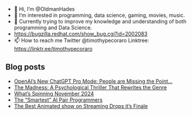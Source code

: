 - 👋 Hi, I’m @OldmanHades
- 👀 I’m interested in programming, data science, gaming, movies, music.
- 🌱 Currently trying to improve my knowledge and understanding of both programming and Data Science.
- https://bugzilla.redhat.com/show_bug.cgi?id=2002083
- 📫 How to reach me Twitter @timothypecoraro
Linktree: https://linktr.ee/timothypecoraro

## Blog posts
<!-- BLOG-POST-LIST:START -->
- [OpenAI’s New ChatGPT Pro Mode: People are Missing the Point…](https://medium.com/@timothypecoraro/openais-new-chatgpt-pro-mode-people-are-missing-the-point-51a343c8d71a?source=rss-5097f5c9b801------2)
- [The Madness: A Psychological Thriller That Rewrites the Genre](https://medium.com/@timothypecoraro/the-madness-a-psychological-thriller-that-rewrites-the-genre-c4165c408654?source=rss-5097f5c9b801------2)
- [What’s Spinning November 2024](https://medium.com/@timothypecoraro/whats-spinning-november-2024-b2c6f625d9e2?source=rss-5097f5c9b801------2)
- [The “Smartest” AI Pair Programmers](https://medium.com/@timothypecoraro/the-smartest-ai-paired-programmers-7b055ca2b2b4?source=rss-5097f5c9b801------2)
- [The Best Animated show on Streaming Drops it’s Finale](https://medium.com/@timothypecoraro/the-best-animated-show-on-streaming-drops-its-finale-cec25c88ef6f?source=rss-5097f5c9b801------2)
<!-- BLOG-POST-LIST:END -->
